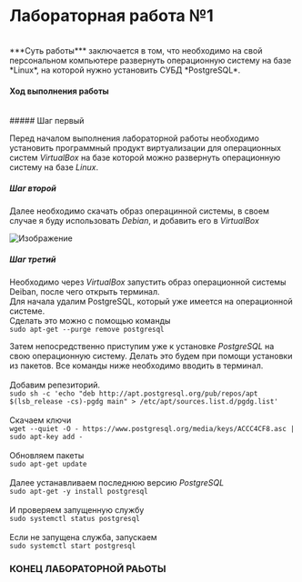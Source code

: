 # Лабораторная работа №1
<br>
***Суть работы*** заключается в том, что необходимо на свой персональном компьютере развернуть операционную систему на базе *Linux*, на которой нужно установить СУБД *PostgreSQL*.
<br>


#### Ход выполнения работы 
<br>
##### Шаг первый 

Перед началом выполнения лабораторной работы необходимо установить программный продукт виртуализации для операционных систем *VirtualBox* на базе которой можно развернуть операционную систему на базе *Linux*.
<br>
##### Шаг второй 
Далее необходимо скачать образ операцинной системы, в своем случае я буду использовать *Debian*, и добавить его в *VirtualBox*

![Изображение](https://i.ibb.co/550TSFV/Screenshot-1.png "Логотип Markdown")
<br>
##### Шаг третий 
Необходимо через *VirtualBox* запустить образ операционной системы Deiban, после чего открыть терминал.  
Для начала удалим PostgreSQL, который уже имеется на операционной системе.<br>Сделать это можно с помощью команды <br>
    ```sudo apt-get --purge remove postgresql```
    
 Затем непосредственно приступим уже к установке *PostgreSQL* на свою операционную систему. Делать это будем при помощи установки из пакетов. Все команды ниже необходимо вводить в терминал.
 <br><br> Добавим репезиторий.  
     `sudo sh -c 'echo "deb http://apt.postgresql.org/pub/repos/apt $(lsb_release -cs)-pgdg main" > /etc/apt/sources.list.d/pgdg.list'`
     <br><br> Скачаем ключи  
     `wget --quiet -O - https://www.postgresql.org/media/keys/ACCC4CF8.asc | sudo apt-key add -`
   <br><br> Обновляем пакеты  
   `sudo apt-get update`
   <br><br> Далее устанавливаем последнюю версию *PostgreSQL*  
   `sudo apt-get -y install postgresql`
   <br><br>И проверяем запущенную службу  
   `sudo systemctl status postgresql`
   <br><br>Если не запущена служба, запускаем  
   `sudo systemctl start postgresql`
   
  ### КОНЕЦ ЛАБОРАТОРНОЙ РАЬОТЫ

